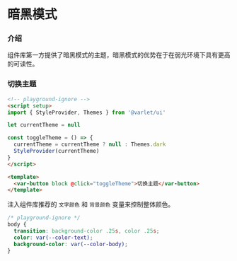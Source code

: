 # 暗黑模式

### 介绍

组件库第一方提供了暗黑模式的主题，暗黑模式的优势在于在弱光环境下具有更高的可读性。

### 切换主题

```html
<!-- playground-ignore -->
<script setup>
import { StyleProvider, Themes } from '@varlet/ui'

let currentTheme = null

const toggleTheme = () => {
  currentTheme = currentTheme ? null : Themes.dark
  StyleProvider(currentTheme)
}
</script>

<template>
  <var-button block @click="toggleTheme">切换主题</var-button>
</template>
```

注入组件库推荐的 `文字颜色` 和 `背景颜色` 变量来控制整体颜色。

```css
/* playground-ignore */
body {
  transition: background-color .25s, color .25s;
  color: var(--color-text);
  background-color: var(--color-body);
}
```
